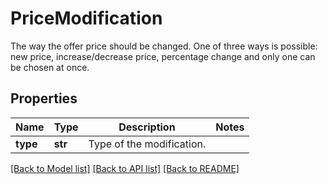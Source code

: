 # PriceModification

The way the offer price should be changed. One of three ways is possible: new price, increase/decrease price, percentage change and only one can be chosen at once.
## Properties
Name | Type | Description | Notes
------------ | ------------- | ------------- | -------------
**type** | **str** | Type of the modification. | 

[[Back to Model list]](../README.md#documentation-for-models) [[Back to API list]](../README.md#documentation-for-api-endpoints) [[Back to README]](../README.md)


